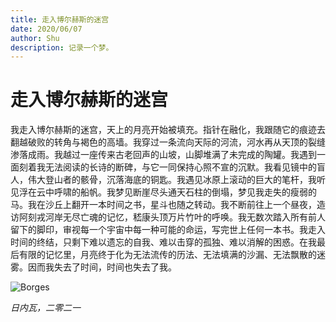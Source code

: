 ```yaml
---
title: 走入博尔赫斯的迷宫
date: 2020/06/07
author: Shu
description: 记录一个梦。
---
```


# 走入博尔赫斯的迷宫

我走入博尔赫斯的迷宫，天上的月亮开始被填充。指针在融化，我跟随它的痕迹去翻越破败的转角与褐色的高墙。我穿过一条流向天际的河流，河水再从天顶的裂缝渗落成雨。我越过一座传来古老回声的山坡，山脚堆满了未完成的陶罐。我遇到一面刻着我无法阅读的长诗的断碑，与它一同保持心照不宣的沉默。我看见镜中的盲人，伟大登山者的骸骨，沉落海底的铜匙。我遇见冰原上滚动的巨大的笔杆，我听见浮在云中呼啸的船帆。我梦见断崖尽头通天石柱的倒塌，梦见我走失的瘦弱的马。我在沙丘上翻开一本时间之书，星斗也随之转动。我不断前往上一个昼夜，造访阿刻戎河岸无尽亡魂的记忆，嵇康头顶万片竹叶的呼唤。我无数次踏入所有前人留下的脚印，审视每一个宇宙中每一种可能的命运，写完世上任何一本书。我走入时间的终结，只剩下难以遗忘的自我、难以击穿的孤独、难以消解的困惑。在我最后有限的记忆里，月亮终于化为无法流传的历法、无法填满的沙漏、无法飘散的迷雾。因而我失去了时间，时间也失去了我。

![Borges](../../public/images/36AFD9F2-3C9E-4714-B2F3-2E06D54DD883.jpeg)

_日内瓦，二零二一_
